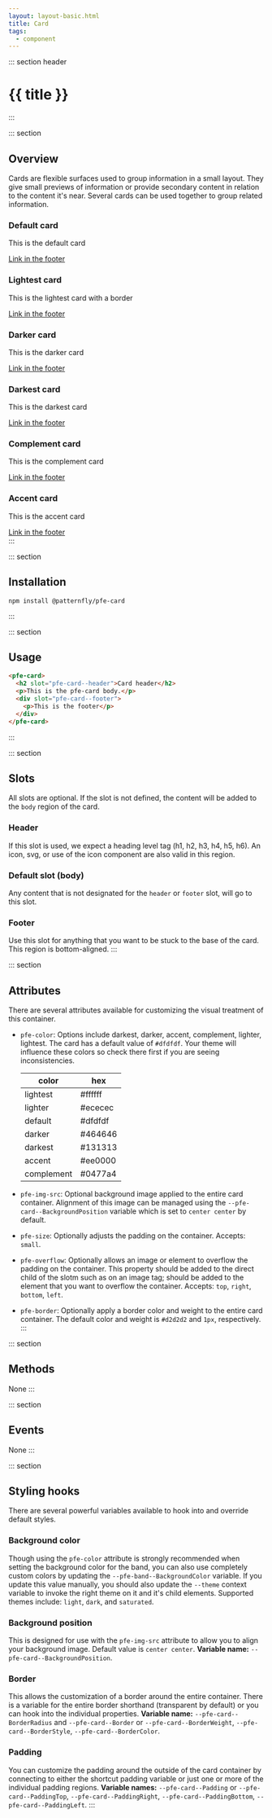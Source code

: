 ```yaml
---
layout: layout-basic.html
title: Card
tags:
  - component
---
```

<script type="module" src="/node_modules/@patternfly/pfe-card/dist/pfe-card.min.js"></script>
<script type="module" src="/node_modules/@patternfly/pfe-cta/dist/pfe-cta.min.js"></script>

::: section header
# {{ title }}
:::

::: section
## Overview
Cards are flexible surfaces used to group information in a small layout. They give small previews of information or provide secondary content in relation to the content it's near. Several cards can be used together to group related information.

<div class="pfe-l-grid pfe-m-gutters pfe-m-all-6-col pfe-m-all-4-col-on-md">
  <pfe-card>
    <h3 slot="pfe-card--header">Default card</h3>
    <p>This is the default card</p>
    <div slot="pfe-card--footer">
      <pfe-cta>
        <a href="#">Link in the footer</a>
      </pfe-cta>
    </div>
  </pfe-card>
  <pfe-card pfe-color="lightest" pfe-border>
    <h3 slot="pfe-card--header">Lightest card</h3>
    <p>This is the lightest card with a border</p>
    <div slot="pfe-card--footer">
      <pfe-cta>
        <a href="#">Link in the footer</a>
      </pfe-cta>
    </div>
  </pfe-card>
  <pfe-card pfe-color="darker">
    <h3 slot="pfe-card--header">Darker card</h3>
    <p>This is the darker card</p>
    <div slot="pfe-card--footer">
      <pfe-cta>
        <a href="#">Link in the footer</a>
      </pfe-cta>
    </div>
  </pfe-card>
  <pfe-card pfe-color="darkest">
    <h3 slot="pfe-card--header">Darkest card</h3>
    <p>This is the darkest card</p>
    <div slot="pfe-card--footer">
      <pfe-cta>
        <a href="#">Link in the footer</a>
      </pfe-cta>
    </div>
  </pfe-card>
  <pfe-card pfe-color="complement">
    <h3 slot="pfe-card--header">Complement card</h3>
    <p>This is the complement card</p>
    <div slot="pfe-card--footer">
      <pfe-cta>
        <a href="#">Link in the footer</a>
      </pfe-cta>
    </div>
  </pfe-card>
  <pfe-card pfe-color="accent">
    <h3 slot="pfe-card--header">Accent card</h3>
    <p>This is the accent card</p>
    <div slot="pfe-card--footer">
      <pfe-cta>
        <a href="#">Link in the footer</a>
      </pfe-cta>
    </div>
  </pfe-card>
</div>
:::

::: section
## Installation
```shell
npm install @patternfly/pfe-card
```
:::

::: section
## Usage
```html
<pfe-card>
  <h2 slot="pfe-card--header">Card header</h2>
  <p>This is the pfe-card body.</p>
  <div slot="pfe-card--footer">
    <p>This is the footer</p>
  </div>
</pfe-card>
```
:::

::: section
## Slots
All slots are optional. If the slot is not defined, the content will be added to the `body` region of the card.

### Header
If this slot is used, we expect a heading level tag (h1, h2, h3, h4, h5, h6). An icon, svg, or use of the icon component are also valid in this region.

### Default slot (body)
Any content that is not designated for the `header` or `footer` slot, will go to this slot.

### Footer
Use this slot for anything that you want to be stuck to the base of the card. This region is bottom-aligned.
:::

::: section
## Attributes
There are several attributes available for customizing the visual treatment of this container.
- `pfe-color`: Options include darkest, darker, accent, complement, lighter, lightest.  The card has a default value of `#dfdfdf`. Your theme will influence these colors so check there first if you are seeing inconsistencies.

    | color | hex |
    |-------|-----|
    | lightest | <span class="color-preview" style="--bg:#ffffff"></span> #ffffff |
    | lighter | <span class="color-preview" style="--bg:#ececec"></span> #ececec |
    | default | <span class="color-preview" style="--bg:#dfdfdf"></span> #dfdfdf |
    | darker | <span class="color-preview" style="--bg:#464646"></span> #464646 |
    | darkest | <span class="color-preview" style="--bg:#131313"></span> #131313 |
    | accent | <span class="color-preview" style="--bg:#ee0000"></span> #ee0000 |
    | complement | <span class="color-preview" style="--bg:#0477a4"></span> #0477a4 |

- `pfe-img-src`: Optional background image applied to the entire card container.  Alignment of this image can be managed using the `--pfe-card--BackgroundPosition` variable which is set to `center center` by default.
- `pfe-size`: Optionally adjusts the padding on the container.  Accepts: `small`.
- `pfe-overflow`: Optionally allows an image or element to overflow the padding on the container. This property should be added to the direct child of the slotm such as on an image tag; should be added to the element that you want to overflow the container. Accepts: `top`, `right`, `bottom`, `left`.
- `pfe-border`: Optionally apply a border color and weight to the entire card container. The default color and weight is `#d2d2d2` and `1px`, respectively.
:::

::: section
## Methods
None
:::

::: section
## Events
None
:::

::: section
## Styling hooks
There are several powerful variables available to hook into and override default styles.

### Background color
Though using the `pfe-color` attribute is strongly recommended when setting the background color for the band, you can also use completely custom colors by updating the `--pfe-band--BackgroundColor` variable.  If you update this value manually, you should also update the `--theme` context variable to invoke the right theme on it and it's child elements.  Supported themes include: `light`, `dark`, and `saturated`.
### Background position
This is designed for use with the `pfe-img-src` attribute to allow you to align your background image.  Default value is `center center`. 
**Variable name:** `--pfe-card--BackgroundPosition`.
### Border
This allows the customization of a border around the entire container.  There is a variable for the entire border shorthand (transparent by default) or you can hook into the individual properties. 
**Variable name:** `--pfe-card--BorderRadius` and `--pfe-card--Border` or `--pfe-card--BorderWeight`, `--pfe-card--BorderStyle`, `--pfe-card--BorderColor`.
### Padding
You can customize the padding around the outside of the card container by connecting to either the shortcut padding variable or just one or more of the individual padding regions. 
**Variable names:** `--pfe-card--Padding` or `--pfe-card--PaddingTop`, `--pfe-card--PaddingRight`, `--pfe-card--PaddingBottom`, `--pfe-card--PaddingLeft`.
:::